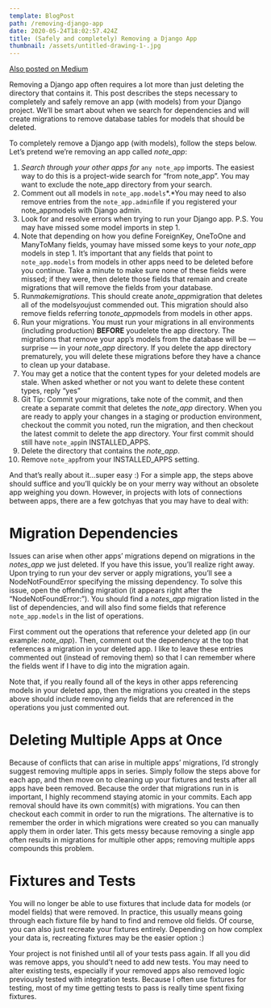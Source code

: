```yaml
---
template: BlogPost
path: /removing-django-app
date: 2020-05-24T18:02:57.424Z
title: (Safely and completely) Removing a Django App
thumbnail: /assets/untitled-drawing-1-.jpg
---
```

[Also posted on Medium](https://tldlife.com/safely-removing-a-django-app-17bdb2803200)

Removing a Django app often requires a lot more than just deleting the directory that contains it. This post describes the steps necessary to completely and safely remove an app (with models) from your Django project. We’ll be smart about when we search for dependencies and will create migrations to remove database tables for models that should be deleted.

To completely remove a Django app (with models), follow the steps below. Let’s pretend we’re removing an app called *note_app*:

1. *Search through your other apps for* `any note_app` imports. The easiest way to do this is a project-wide search for “from note_app”. You may want to exclude the note_app directory from your search.
2. Comment out all models in `note_app.models`*.*You may need to also remove entries from the `note_app.admin`file if you registered your note_appmodels with Django admin.
3. Look for and resolve errors when trying to run your Django app. P.S. You may have missed some model imports in step 1.
4. Note that depending on how you define ForeignKey, OneToOne and ManyToMany fields, youmay have missed some keys to your *note_app* models in step 1. It’s important that any fields that point to `note_app.models` from models in other apps need to be deleted before you continue. Take a minute to make sure none of these fields were missed; if they were, then delete those fields that remain and create migrations that will remove the fields from your database.
5. Run*makemigrations*. This should create a*note_app*migration that deletes all of the models*you*just commended out. This migration should also remove fields referring to*note_app*models from models in other apps.
6. Run your migrations. You must run your migrations in all environments (including production) **BEFORE** youdelete the app directory. The migrations that remove your app’s models from the database will be — surprise — in your *note_app* directory. If you delete the app directory prematurely, you will delete these migrations before they have a chance to clean up your database.
7. You may get a notice that the content types for your deleted models are stale. When asked whether or not you want to delete these content types, reply “yes”
8. Git Tip: Commit your migrations, take note of the commit, and then create a separate commit that deletes the *note_app* directory. When you are ready to apply your changes in a staging or production environment, checkout the commit you noted, run the migration, and then checkout the latest commit to delete the app directory. Your first commit should still have `note_app`in INSTALLED_APPS.
9. Delete the directory that contains the *note_app*.
10. Remove `note_app`from your INSTALLED_APPS setting.

And that’s really about it…super easy :) For a simple app, the steps above should suffice and you’ll quickly be on your merry way without an obsolete app weighing you down. However, in projects with lots of connections between apps, there are a few gotchyas that you may have to deal with:

# Migration Dependencies

Issues can arise when other apps’ migrations depend on migrations in the *notes_app* we just deleted. If you have this issue, you’ll realize right away. Upon trying to run your dev server or apply migrations, you’ll see a NodeNotFoundError specifying the missing dependency. To solve this issue, open the offending migration (it appears right after the “NodeNotFoundError:”). You should find a *notes_app* migration listed in the list of dependencies, and will also find some fields that reference `note_app.models` in the list of operations.

First comment out the operations that reference your deleted app (in our example: *note_app*). Then, comment out the dependency at the top that references a migration in your deleted app. I like to leave these entries commented out (instead of removing them) so that I can remember where the fields went if I have to dig into the migration again.

Note that, if you really found all of the keys in other apps referencing models in your deleted app, then the migrations you created in the steps above should include removing any fields that are referenced in the operations you just commented out.

# Deleting Multiple Apps at Once

Because of conflicts that can arise in multiple apps’ migrations, I’d strongly suggest removing multiple apps in series. Simply follow the steps above for each app, and then move on to cleaning up your fixtures and tests after all apps have been removed. Because the order that migrations run in is important, I highly recommend staying atomic in your commits. Each app removal should have its own commit(s) with migrations. You can then checkout each commit in order to run the migrations. The alternative is to remember the order in which migrations were created so you can manually apply them in order later. This gets messy because removing a single app often results in migrations for multiple other apps; removing multiple apps compounds this problem.

# Fixtures and Tests

You will no longer be able to use fixtures that include data for models (or model fields) that were removed. In practice, this usually means going through each fixture file by hand to find and remove old fields. Of course, you can also just recreate your fixtures entirely. Depending on how complex your data is, recreating fixtures may be the easier option :)

Your project is not finished until all of your tests pass again. If all you did was remove apps, you should’t need to add new tests. You may need to alter existing tests, especially if your removed apps also removed logic previously tested with integration tests. Because I often use fixtures for testing, most of my time getting tests to pass is really time spent fixing fixtures.